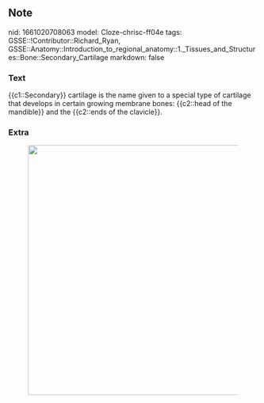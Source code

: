 ## Note
nid: 1661020708063
model: Cloze-chrisc-ff04e
tags: GSSE::!Contributor::Richard_Ryan, GSSE::Anatomy::Introduction_to_regional_anatomy::1._Tissues_and_Structures::Bone::Secondary_Cartilage
markdown: false

### Text
<div class="toggle">
  {{c1::Secondary}} cartilage is the name given to a special type
  of cartilage that develops in certain growing membrane bones:
  {{c2::head of the mandible}} and the {{c2::ends of the
  clavicle}}.
</div>

### Extra
<figure id="fff051ed-95c8-4c1e-9c25-fc655fa8d569" class="image">
  <a href= 
  "Secondary%20Cartilage%20fff051ed95c84c1e9c25fc655fa8d569/Untitled.png">
  <img style="width:505px" src= 
  "c9865f5c5e158fdeb2c9bf20073b5e11c43530f6.png"></a>
</figure>
